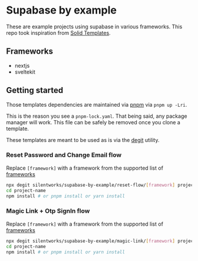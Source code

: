 # Supabase by example

These are example projects using supabase in various frameworks. This repo took inspiration from [Solid Templates](https://github.com/solidjs/templates).

## Frameworks

- nextjs
- sveltekit

## Getting started

Those templates dependencies are maintained via [pnpm](https://pnpm.io) via `pnpm up -Lri`.

This is the reason you see a `pnpm-lock.yaml`. That being said, any package manager will work. This file can be safely be removed once you clone a template.

These templates are meant to be used as is via the [degit](https://github.com/Rich-Harris/degit) utility.

### Reset Password and Change Email flow

Replace `[framework]` with a framework from the supported list of [frameworks](#Frameworks)

```bash
npx degit silentworks/supabase-by-example/reset-flow/[framework] project-name
cd project-name
npm install # or pnpm install or yarn install
```

### Magic Link + Otp SignIn flow

Replace `[framework]` with a framework from the supported list of [frameworks](#Frameworks)

```bash
npx degit silentworks/supabase-by-example/magic-link/[framework] project-name
cd project-name
npm install # or pnpm install or yarn install
```
